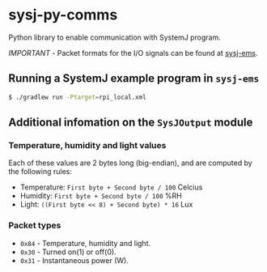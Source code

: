 # sysj-py-comms

Python library to enable communication with SystemJ program.

*IMPORTANT* - Packet formats for the I/O signals can be found at [sysj-ems](https://github.com/hjparker/sysj-ems).

## Running a SystemJ example program in `sysj-ems`

```bash
$ ./gradlew run -Ptarget=rpi_local.xml
```

## Additional infomation on the `SysJOutput` module

### Temperature, humidity and light values

Each of these values are 2 bytes long (big-endian), and are computed by the following rules:

- Temperature: `First byte + Second byte / 100` Celcius
- Humidity: `First byte + Second byte / 100` %RH
- Light: `((First byte << 8) + Second byte) * 16` Lux


### Packet types
- `0x84` - Temperature, humidity and light.
- `0x30` - Turned on(1) or off(0).
- `0x31` - Instantaneous power (W).